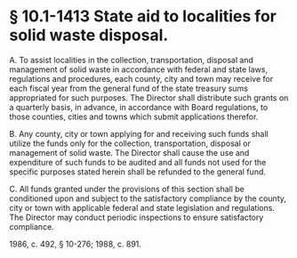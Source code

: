 # § 10.1-1413 State aid to localities for solid waste disposal.

<p>A. To assist localities in the collection, transportation, disposal and management of solid waste in accordance with federal and state laws, regulations and procedures, each county, city and town may receive for each fiscal year from the general fund of the state treasury sums appropriated for such purposes. The Director shall distribute such grants on a quarterly basis, in advance, in accordance with Board regulations, to those counties, cities and towns which submit applications therefor.</p><p>B. Any county, city or town applying for and receiving such funds shall utilize the funds only for the collection, transportation, disposal or management of solid waste. The Director shall cause the use and expenditure of such funds to be audited and all funds not used for the specific purposes stated herein shall be refunded to the general fund.</p><p>C. All funds granted under the provisions of this section shall be conditioned upon and subject to the satisfactory compliance by the county, city or town with applicable federal and state legislation and regulations. The Director may conduct periodic inspections to ensure satisfactory compliance.</p><p>1986, c. 492, § 10-276; 1988, c. 891.</p>